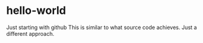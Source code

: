 # hello-world
Just starting with github
This is similar to what source code achieves. 
Just a different approach.
